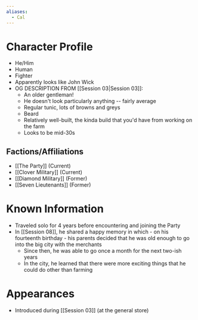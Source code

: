 ```yaml
---
aliases:
  - Cal
---
```


# Character Profile
- He/Him
- Human
- Fighter
- Apparently looks like John Wick
- OG DESCRIPTION FROM [[Session 03|Session 03]]:
	-  An older gentleman!
	- He doesn't look particularly anything -- fairly average
	- Regular tunic, lots of browns and greys
	- Beard
	- Relatively well-built, the kinda build that you'd have from working on the farm
	- Looks to be mid-30s

## Factions/Affiliations
- [[The Party]] (Current)
- [[Clover Military]] (Current)
- [[Diamond Military]] (Former)
- [[Seven Lieutenants]] (Former)

# Known Information
- Traveled solo for 4 years before encountering and joining the Party
- In [[Session 08]], he shared a happy memory in which - on his fourteenth birthday - his parents decided that he was old enough to go into the big city with the merchants
	 - Since then, he was able to go once a month for the next two-ish years
	 - In the city, he learned that there were more exciting things that he could do other than farming

# Appearances
- Introduced during [[Session 03]] (at the general store)